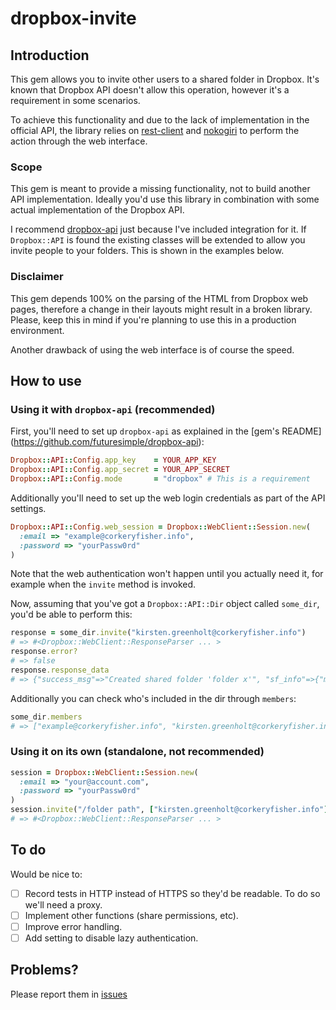 # dropbox-invite

## Introduction

This gem allows you to invite other users to a shared folder in Dropbox. It's
known that Dropbox API doesn't allow this operation, however it's a requirement
in some scenarios.

To achieve this functionality and due to the lack of implementation in the
official API, the library relies on
[rest-client](https://github.com/rest-client/rest-client) and
[nokogiri](http://www.nokogiri.org) to perform the action through the web
interface.

### Scope

This gem is meant to provide a missing functionality, not to build another
API implementation. Ideally you'd use this library in combination with
some actual implementation of the Dropbox API.

I recommend [dropbox-api](https://github.com/futuresimple/dropbox-api) just
because I've included integration for it. If `Dropbox::API` is found
the existing classes will be extended to allow you invite people to your
folders. This is shown in the examples below.

### Disclaimer

This gem depends 100% on the parsing of the HTML from Dropbox web pages,
therefore a change in their layouts might result in a broken library. Please,
keep this in mind if you're planning to use this in a production environment.

Another drawback of using the web interface is of course the speed.

## How to use

### Using it with `dropbox-api` (recommended)

First, you'll need to set up `dropbox-api` as explained in the [gem's README]
(https://github.com/futuresimple/dropbox-api):

```ruby
Dropbox::API::Config.app_key    = YOUR_APP_KEY
Dropbox::API::Config.app_secret = YOUR_APP_SECRET
Dropbox::API::Config.mode       = "dropbox" # This is a requirement
```

Additionally you'll need to set up the web login credentials as part of the
API settings.

```ruby
Dropbox::API::Config.web_session = Dropbox::WebClient::Session.new(
  :email => "example@corkeryfisher.info",
  :password => "yourPassw0rd"
)
```

Note that the web authentication won't happen until you actually need it, for
example when the `invite` method is invoked.

Now, assuming that you've got a `Dropbox::API::Dir` object called `some_dir`,
you'd be able to perform this:

```ruby
response = some_dir.invite("kirsten.greenholt@corkeryfisher.info")
# => #<Dropbox::WebClient::ResponseParser ... >
response.error?
# => false
response.response_data
# => {"success_msg"=>"Created shared folder 'folder x'", "sf_info"=>{"mount_point"=>"/folder x", "user_id"=>372486289, "extra_count"=>0, "sort_rank"=>nil, "encoded_sort_key"=>["NkhCMjROBloBDAEMAA=="], "other_emails"=>[], "other_names"=>[], "modified_pretty"=>"just now", "href"=>"/home/folder%20x", "modified_ts"=>1420051083, "filename"=>"folder x", "target_ns_id"=>791334450, "icon"=>"folder_user"}}
```

Additionally you can check who's included in the dir through `members`:

```ruby
some_dir.members
# => ["example@corkeryfisher.info", "kirsten.greenholt@corkeryfisher.info"]
```

### Using it on its own (standalone, not recommended)
```ruby
session = Dropbox::WebClient::Session.new(
  :email => "your@account.com",
  :password => "yourPassw0rd"
)
session.invite("/folder path", ["kirsten.greenholt@corkeryfisher.info"])
# => #<Dropbox::WebClient::ResponseParser ... >
```

## To do

Would be nice to:

- [ ] Record tests in HTTP instead of HTTPS so they'd be readable. To do so
      we'll need a proxy.
- [ ] Implement other functions (share permissions, etc).
- [ ] Improve error handling.
- [ ] Add setting to disable lazy authentication.

## Problems?

Please report them in [issues](https://github.com/Jesus/dropbox-invite/issues)